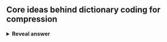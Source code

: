## Core ideas behind dictionary coding for compression
<details>
<summary><b>Reveal answer</b></summary>
- Encoder develops a dictionary and transmits the index of strings found in the dictionary<br>- Decoder reconstructs the dictionary to invert the process<br>- Does not use statistical knowledge of data
</details>
